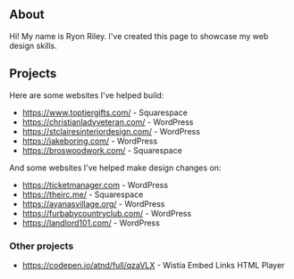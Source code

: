 ## About

Hi! My name is Ryon Riley. I've created this page to showcase my web design skills.

## Projects
Here are some websites I've helped build:
- https://www.toptiergifts.com/ - Squarespace
- https://christianladyveteran.com/ - WordPress
- https://stclairesinteriordesign.com/ - WordPress
- https://jakeboring.com/ - WordPress
- https://broswoodwork.com/ - Squarespace

And some websites I've helped make design changes on:
- <https://ticketmanager.com> - WordPress
- https://theirc.me/ - Squarespace
- https://ayanasvillage.org/ - WordPress
- https://furbabycountryclub.com/ - WordPress
- https://landlord101.com/ - WordPress

### Other projects
- https://codepen.io/atnd/full/qzaVLX - Wistia Embed Links HTML Player